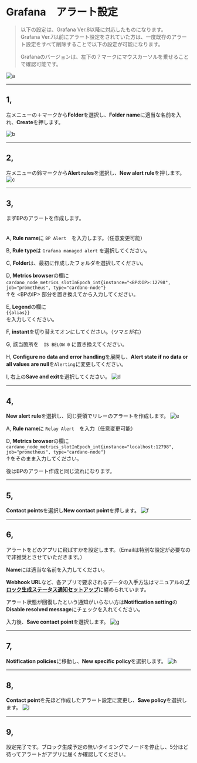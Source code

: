 # Grafana　アラート設定

>以下の設定は、Grafana Ver.8以降に対応したものになります。  
>Grafana Ver.7以前にアラート設定をされていた方は、一度既存のアラート設定をすべて削除することで以下の設定が可能になります。
>
>Grafanaのバージョンは、左下の？マークにマウスカーソルを乗せることで確認可能です。

![a](https://user-images.githubusercontent.com/69729884/167123041-fef2d449-6df7-44cf-b726-0a00adfca169.png)


___
## 1,
左メニューの＋マークから**Folder**を選択し、**Folder name**に適当な名前を入れ、**Create**を押します。 

![b](https://user-images.githubusercontent.com/69729884/167106893-ec26c6de-2e02-4b53-b5d1-ef04fae0f52a.png)


___
## 2,
左メニューの鈴マークから**Alert rules**を選択し、**New alert rule**を押します。
![c](https://user-images.githubusercontent.com/69729884/167109229-a2fb373d-58d9-4f57-af95-f35995f0acf8.png)


___
## 3,
まずBPのアラートを作成します。

　  
A, **Rule name**に `BP Alert`　を入力します。（任意変更可能）

B, **Rule type**は `Grafana managed alert` を選択してください。

C, **Folder**は、最初に作成したフォルダを選択してください。

D, **Metrics browser**の欄に  
```cardano_node_metrics_slotInEpoch_int{instance="<BPのIP>:12798", job="prometheus", type="cardano-node"}```  
↑を <BPのIP> 部分を置き換えてから入力してください。

E, **Legend**の欄に  
```{{alias}}```  
を入力してください。

F, **instant**を切り替えてオンにしてください。（ツマミが右）

G, 該当箇所を　`IS BELOW 0` に置き換えてください。

H, **Configure no data and error handling**を展開し、**Alert state if no data or all values are null**を`Alerting`に変更してください。

I, 右上の**Save and exit**を選択してください。
![d](https://user-images.githubusercontent.com/69729884/167117913-4fa5950b-3ccd-45d3-aa25-c1fe1102394d.png)


___
## 4,
**New alert rule**を選択し、同じ要領でリレーのアラートを作成します。
![e](https://user-images.githubusercontent.com/69729884/167115017-3abc90d7-6113-4ff4-aa51-55beb7a3d944.png)

A, **Rule name**に `Relay Alert`　を入力（任意変更可能）

D, **Metrics browser**の欄に  
```cardano_node_metrics_slotInEpoch_int{instance="localhost:12798", job="prometheus", type="cardano-node"}```  
↑をそのまま入力してください。

後はBPのアラート作成と同じ流れになります。


___
## 5,
**Contact points**を選択し**New contact point**を押します。
![f](https://user-images.githubusercontent.com/69729884/167119874-fca808dd-62cc-4e39-88ef-93ad54e34860.png)


___
## 6,
アラートをどのアプリに飛ばすかを設定します。（Emailは特別な設定が必要なので非推奨とさせていただきます。）

**Name**には適当な名前を入力してください。

**Webhook URL**など、各アプリで要求されるデータの入手方法はマニュアルの[**ブロック生成ステータス通知セットアップ**](https://docs.spojapanguild.net/setup/11-blocknotify-setup/#11-2)に纏められています。

アラート状態が回復したという通知がいらない方は**Notification setting**の**Disable resolved message**にチェックを入れてください。

入力後、**Save contact point**を選択します。 
![g](https://user-images.githubusercontent.com/69729884/167127345-fac37479-0f33-4134-a6d3-22d1395340a7.png)

___
## 7,
**Notification policies**に移動し、**New specific policy**を選択します。
![h](https://user-images.githubusercontent.com/69729884/167121003-a5f91553-1316-4991-b220-4c777fabb6af.png)


___
## 8, 
**Contact point**を先ほど作成したアラート設定に変更し、**Save policy**を選択します。
![i](https://user-images.githubusercontent.com/69729884/167121198-e232a5a6-c23f-4bf2-aba6-0bb71ba94f68.png)


___
## 9,
設定完了です。ブロック生成予定の無いタイミングでノードを停止し、5分ほど待ってアラートがアプリに届くか確認してください。
